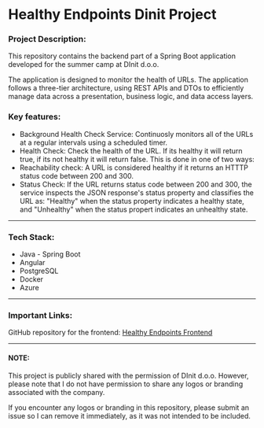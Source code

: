 # Healthy Endpoints Dinit Project

### Project Description:
This repository contains the backend part of a Spring Boot application developed for the summer camp at DInit d.o.o. 

The application is designed to monitor the health of URLs. The application follows a three-tier architecture, using REST APIs and DTOs to efficiently manage data across a presentation, business logic, and data access layers.

### Key features:
- Background Health Check Service: Continuosly monitors all of the URLs at a regular intervals using a scheduled timer.
- Health Check: Check the health of the URL. If its healthy it will return true, if its not healthy it will return false. This is done in one of two ways:
 - Reachability check: A URL is considered healthy if it returns an HTTTP status code between 200 and 300.
 - Status Check: If the URL returns status code between 200 and 300, the service inspects the JSON response's status property and classifies the URL as: "Healthy" when the status property indicates a healthy state, and "Unhealthy" when the status propert indicates an unhealthy state.

----

### Tech Stack: 
- Java - Spring Boot
- Angular 
- PostgreSQL
- Docker
- Azure

----

### Important Links:
GitHub repository for the frontend: [Healthy Endpoints Frontend](https://github.com/Paveljolak/healthy-endpoints-dinitproject-frontend)

----

#### NOTE:
This project is publicly shared with the permission of DInit d.o.o. However, please note that I do not have permission to share any logos or branding associated with the company.

If you encounter any logos or branding in this repository, please submit an issue so I can remove it immediately, as it was not intended to be included.



